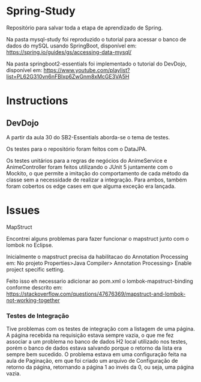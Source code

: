 # Spring-Study
Repositório para salvar toda a etapa de aprendizado de Spring.
 
Na pasta mysql-study foi reproduzido o tutorial para acessar o banco de dados do mySQL usando SpringBoot, disponível em: https://spring.io/guides/gs/accessing-data-mysql/

Na pasta springboot2-essentials foi implementado o tutorial do DevDojo, disponível em: https://www.youtube.com/playlist?list=PL62G310vn6nFBIxp6ZwGnm8xMcGE3VA5H 

# Instructions
## DevDojo
A partir da aula 30 do SB2-Essentials aborda-se o tema de testes.

Os testes para o repositório foram feitos com o DataJPA.

Os testes unitários para a regras de negócios do AnimeService e AnimeController foram feitos utilizando o JUnit 5 juntamente com o Mockito, o que permite a imitação do comportamento de cada método da classe sem a necessidade de realizar a integração. Para ambos, também foram cobertos os edge cases em que alguma exceção era lançada.

# Issues

MapStruct

Encontrei alguns problemas para fazer funcionar o mapstruct junto com o lombok no Eclipse.

Inicialmente o mapstruct precisa da habilitacao do Annotation Processing em: No projeto Properties>Java Compiler> Annotation Processing> Enable project specific setting.

Feito isso eh necessario adicionar ao pom.xml o lombok-mapstruct-binding conforme descrito em: https://stackoverflow.com/questions/47676369/mapstruct-and-lombok-not-working-together


### Testes de Integração

Tive problemas com os testes de integração com a listagem de uma página. A página recebida na requisição estava sempre vazia, o que me fez associar a um problema no banco de dados H2 local utilizado nos testes, porém o banco de dados estava salvando porque o retorno da lista era sempre bem sucedido. O problema estava em uma configuração feita na aula de Paginação, em que foi criado um arquivo de Configuração de retorno da página, retornando a página 1 ao invés da 0, ou seja, uma página vazia. 